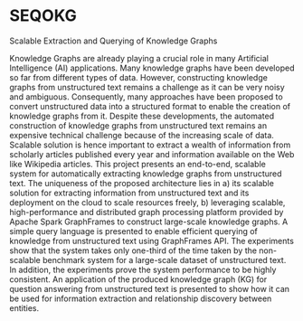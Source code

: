 # SEQOKG
Scalable Extraction and Querying of Knowledge Graphs

Knowledge Graphs are already playing a crucial role in many Artificial Intelligence (AI) applications. Many knowledge graphs have been developed so far from different types of data. However, constructing knowledge graphs from unstructured text remains a challenge as it can be very noisy and ambiguous. Consequently, many approaches have been proposed to convert unstructured data into a structured format to enable the creation of knowledge graphs from it. Despite these developments, the automated construction of knowledge graphs from unstructured text remains an expensive technical challenge because of the increasing scale of data. Scalable solution is hence important to extract a wealth of information from scholarly articles published every year and information available on the Web like Wikipedia articles.
This project presents an end-to-end, scalable system for automatically extracting knowledge graphs from unstructured text. The uniqueness of the proposed architecture lies in a) its scalable solution for extracting information from unstructured text and its deployment on the cloud to scale resources freely, b) leveraging scalable, high-performance and distributed graph processing platform provided by Apache Spark GraphFrames to construct large-scale knowledge graphs. A simple query language is presented to enable efficient querying of knowledge from unstructured text using GraphFrames API. The experiments show that the system takes only one-third of the time taken by the non-scalable benchmark system for a large-scale dataset of unstructured text. In addition, the experiments prove the system performance to be highly consistent. An application of the produced knowledge graph (KG) for question answering from unstructured text is presented to show how it can be used for information extraction and relationship discovery between entities.
